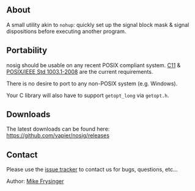 ## About

A small utility akin to `nohup`: quickly set up the signal block mask & signal
dispositions before executing another program.

## Portability

nosig should be usable on any recent POSIX compliant system.
[C11] & [POSIX/IEEE Std 1003.1-2008][POSIX-2008] are the current requirements.

There is no desire to port to any non-POSIX system (e.g. Windows).

Your C library will also have to support `getopt_long` via `getopt.h`.

## Downloads

The latest downloads can be found here:
<https://github.com/vapier/nosig/releases>

## Contact

Please use the [issue tracker][tracker] to contact us for bugs, questions, etc...

Author:
<a href="mailto:vapier@gmail.com">Mike Frysinger</a>


[C11]: https://en.wikipedia.org/wiki/C11_(C_standard_revision)
[POSIX-2008]: https://pubs.opengroup.org/onlinepubs/9699919799.2008edition/
[tracker]: https://github.com/vapier/nosig/issues
